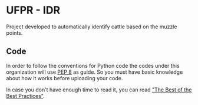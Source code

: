 # UFPR - IDR
Project developed to automatically identify cattle based on the muzzle points.

## Code
In order to follow the conventions for Python code the codes under this organization will use [PEP 8](https://www.python.org/dev/peps/pep-0008/#introduction) as guide. So you must have basic knowledge about how it works before uploading your code.

In case you don't have enough time to read it, you can read ["The Best of the Best Practices"](https://gist.github.com/sloria/7001839).
